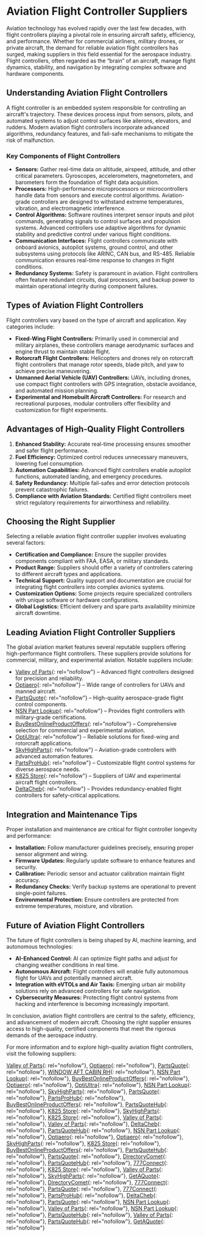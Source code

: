 # Aviation Flight Controller Suppliers

Aviation technology has evolved rapidly over the last few decades, with flight controllers playing a pivotal role in ensuring aircraft safety, efficiency, and performance. Whether for commercial airliners, military drones, or private aircraft, the demand for reliable aviation flight controllers has surged, making suppliers in this field essential for the aerospace industry. Flight controllers, often regarded as the “brain” of an aircraft, manage flight dynamics, stability, and navigation by integrating complex software and hardware components.

## Understanding Aviation Flight Controllers

A flight controller is an embedded system responsible for controlling an aircraft's trajectory. These devices process input from sensors, pilots, and automated systems to adjust control surfaces like ailerons, elevators, and rudders. Modern aviation flight controllers incorporate advanced algorithms, redundancy features, and fail-safe mechanisms to mitigate the risk of malfunction.

### Key Components of Flight Controllers

- **Sensors:** Gather real-time data on altitude, airspeed, attitude, and other critical parameters. Gyroscopes, accelerometers, magnetometers, and barometers form the foundation of flight data acquisition.  
- **Processors:** High-performance microprocessors or microcontrollers handle data from sensors and execute control algorithms. Aviation-grade controllers are designed to withstand extreme temperatures, vibration, and electromagnetic interference.  
- **Control Algorithms:** Software routines interpret sensor inputs and pilot commands, generating signals to control surfaces and propulsion systems. Advanced controllers use adaptive algorithms for dynamic stability and predictive control under various flight conditions.  
- **Communication Interfaces:** Flight controllers communicate with onboard avionics, autopilot systems, ground control, and other subsystems using protocols like ARINC, CAN bus, and RS-485. Reliable communication ensures real-time response to changes in flight conditions.  
- **Redundancy Systems:** Safety is paramount in aviation. Flight controllers often feature redundant circuits, dual processors, and backup power to maintain operational integrity during component failures.

## Types of Aviation Flight Controllers

Flight controllers vary based on the type of aircraft and application. Key categories include:

- **Fixed-Wing Flight Controllers:** Primarily used in commercial and military airplanes, these controllers manage aerodynamic surfaces and engine thrust to maintain stable flight.  
- **Rotorcraft Flight Controllers:** Helicopters and drones rely on rotorcraft flight controllers that manage rotor speeds, blade pitch, and yaw to achieve precise maneuvering.  
- **Unmanned Aerial Vehicle (UAV) Controllers:** UAVs, including drones, use compact flight controllers with GPS integration, obstacle avoidance, and automated mission planning.  
- **Experimental and Homebuilt Aircraft Controllers:** For research and recreational purposes, modular controllers offer flexibility and customization for flight experiments.

## Advantages of High-Quality Flight Controllers

1. **Enhanced Stability:** Accurate real-time processing ensures smoother and safer flight performance.  
2. **Fuel Efficiency:** Optimized control reduces unnecessary maneuvers, lowering fuel consumption.  
3. **Automation Capabilities:** Advanced flight controllers enable autopilot functions, automated landing, and emergency procedures.  
4. **Safety Redundancy:** Multiple fail-safes and error detection protocols prevent catastrophic failures.  
5. **Compliance with Aviation Standards:** Certified flight controllers meet strict regulatory requirements for airworthiness and reliability.

## Choosing the Right Supplier

Selecting a reliable aviation flight controller supplier involves evaluating several factors:

- **Certification and Compliance:** Ensure the supplier provides components compliant with FAA, EASA, or military standards.  
- **Product Range:** Suppliers should offer a variety of controllers catering to different aircraft types and applications.  
- **Technical Support:** Quality support and documentation are crucial for integrating flight controllers into complex avionics systems.  
- **Customization Options:** Some projects require specialized controllers with unique software or hardware configurations.  
- **Global Logistics:** Efficient delivery and spare parts availability minimize aircraft downtime.

## Leading Aviation Flight Controller Suppliers

The global aviation market features several reputable suppliers offering high-performance flight controllers. These suppliers provide solutions for commercial, military, and experimental aviation. Notable suppliers include:

- [Valley of Parts](https://www.valleyofparts.com/3110007641868.html){: rel="nofollow"} – Advanced flight controllers designed for precision and reliability.  
- [Optiaero](https://www.optiaero.com/8010006410427.html){: rel="nofollow"} – Wide range of controllers for UAVs and manned aircraft.  
- [PartsQuote](https://www.partsquote.org/2SC4109.html){: rel="nofollow"} – High-quality aerospace-grade flight control components.  
- [NSN Part Lookup](https://www.nsnpartlookup.com/5305010623348.html){: rel="nofollow"} – Provides flight controllers with military-grade certifications.  
- [BuyBestOnlineProductOffers](https://www.buybestonlineproductoffers.com/5998006016156.html){: rel="nofollow"} – Comprehensive selection for commercial and experimental aviation.  
- [OptiUltra](https://www.optiultra.com/5841008455264.html){: rel="nofollow"} – Reliable solutions for fixed-wing and rotorcraft applications.  
- [SkyHighParts](https://www.skyhighparts.com/6150014847694.html){: rel="nofollow"} – Aviation-grade controllers with advanced automation features.  
- [PartsProHub](https://www.partsprohub.com/5306010853869.html){: rel="nofollow"} – Customizable flight control systems for diverse aerospace needs.  
- [K825 Store](https://www.k825.store/4730014322501.html){: rel="nofollow"} – Suppliers of UAV and experimental aircraft flight controllers.  
- [DeltaCheb](https://www.deltacheb.com/5998010460989.html){: rel="nofollow"} – Provides redundancy-enabled flight controllers for safety-critical applications.  

## Integration and Maintenance Tips

Proper installation and maintenance are critical for flight controller longevity and performance:

- **Installation:** Follow manufacturer guidelines precisely, ensuring proper sensor alignment and wiring.  
- **Firmware Updates:** Regularly update software to enhance features and security.  
- **Calibration:** Periodic sensor and actuator calibration maintain flight accuracy.  
- **Redundancy Checks:** Verify backup systems are operational to prevent single-point failures.  
- **Environmental Protection:** Ensure controllers are protected from extreme temperatures, moisture, and vibration.  

## Future of Aviation Flight Controllers

The future of flight controllers is being shaped by AI, machine learning, and autonomous technologies:

- **AI-Enhanced Control:** AI can optimize flight paths and adjust for changing weather conditions in real time.  
- **Autonomous Aircraft:** Flight controllers will enable fully autonomous flight for UAVs and potentially manned aircraft.  
- **Integration with eVTOLs and Air Taxis:** Emerging urban air mobility solutions rely on advanced controllers for safe navigation.  
- **Cybersecurity Measures:** Protecting flight control systems from hacking and interference is becoming increasingly important.  

In conclusion, aviation flight controllers are central to the safety, efficiency, and advancement of modern aircraft. Choosing the right supplier ensures access to high-quality, certified components that meet the rigorous demands of the aerospace industry.  

For more information and to explore high-quality aviation flight controllers, visit the following suppliers:  

[Valley of Parts](https://www.valleyofparts.com/3110007641868.html){: rel="nofollow"}, [Optiaero](https://www.optiaero.com/8010006410427.html){: rel="nofollow"}, [PartsQuote](https://www.partsquote.org/2SC4109.html){: rel="nofollow"}, [WINDOW AFT CABIN RH](https://www.partsquote.org/WINDOW-AFT-CABIN-RH.html){: rel="nofollow"}, [NSN Part Lookup](https://www.nsnpartlookup.com/5305010623348.html){: rel="nofollow"}, [BuyBestOnlineProductOffers](https://www.buybestonlineproductoffers.com/5998006016156.html){: rel="nofollow"}, [Optiaero](https://www.optiaero.com/5820011163363.html){: rel="nofollow"}, [OptiUltra](https://www.optiultra.com/5841008455264.html){: rel="nofollow"}, [NSN Part Lookup](https://www.nsnpartlookup.com/6110013445851.html){: rel="nofollow"}, [SkyHighParts](https://www.skyhighparts.com/6150014847694.html){: rel="nofollow"}, [PartsQuote](https://www.partsquote.org/LT1381IS.html){: rel="nofollow"}, [PartsProHub](https://www.partsprohub.com/5306010853869.html){: rel="nofollow"}, [BuyBestOnlineProductOffers](https://www.buybestonlineproductoffers.com/5910013366342.html){: rel="nofollow"}, [PartsQuoteHub](https://www.partsquotehub.org/CIR01RV-32-17PW.html){: rel="nofollow"}, [K825 Store](https://www.k825.store/4730014322501.html){: rel="nofollow"}, [SkyHighParts](https://www.skyhighparts.com/5996008661355.html){: rel="nofollow"}, [K825 Store](https://www.k825.store/1560016247231.html){: rel="nofollow"}, [Valley of Parts](https://www.valleyofparts.com/5905013514651.html){: rel="nofollow"}, [Valley of Parts](https://www.valleyofparts.com/5305012770422.html){: rel="nofollow"}, [DeltaCheb](https://www.deltacheb.com/5998010460989.html){: rel="nofollow"}, [PartsQuoteHub](https://www.partsquotehub.org/27E24.html){: rel="nofollow"}, [NSN Part Lookup](https://www.nsnpartlookup.com/6105004759915.html){: rel="nofollow"}, [Optiaero](https://www.optiaero.com/5962012282933.html){: rel="nofollow"}, [Optiaero](https://www.optiaero.com/2825009003731.html){: rel="nofollow"}, [SkyHighParts](https://www.skyhighparts.com/6105000948715.html){: rel="nofollow"}, [K825 Store](https://www.k825.store/5965011813138.html){: rel="nofollow"}, [BuyBestOnlineProductOffers](https://www.buybestonlineproductoffers.com/2805008517581.html){: rel="nofollow"}, [PartsQuoteHub](https://www.partsquotehub.org/10-60424-604.html){: rel="nofollow"}, [PartsQuote](https://www.partsquote.org/HLMPLD15.html){: rel="nofollow"}, [DirectoryComet](https://www.directorycomet.com/5330007129316.html){: rel="nofollow"}, [PartsQuoteHub](https://www.partsquotehub.org/DCFU290D7T2.html){: rel="nofollow"}, [777Connect](https://www.777connect.com/3110001006173.html){: rel="nofollow"}, [K825 Store](https://www.k825.store/5305007098284.html){: rel="nofollow"}, [Valley of Parts](https://www.valleyofparts.com/6625000818777.html){: rel="nofollow"}, [SkyHighParts](https://www.skyhighparts.com/5996011080532.html){: rel="nofollow"}, [GetAQuote](https://www.getaquote.store/5990013172232.html){: rel="nofollow"}, [DirectoryComet](https://www.directorycomet.com/5985013106116.html){: rel="nofollow"}, [777Connect](https://www.777connect.com/5905009363628.html){: rel="nofollow"}, [PartsQuote](https://www.partsquote.org/H5C232000MHZ.html){: rel="nofollow"}, [777Connect](https://www.777connect.com/5962012167193.html){: rel="nofollow"}, [PartsProHub](https://www.partsprohub.com/5930009058858.html){: rel="nofollow"}, [DeltaCheb](https://www.deltacheb.com/5306001511412.html){: rel="nofollow"}, [PartsQuote](https://www.partsquote.org/CSB500E555006KH.html){: rel="nofollow"}, [NSN Part Lookup](https://www.nsnpartlookup.com/5895015306936.html){: rel="nofollow"}, [Valley of Parts](https://www.valleyofparts.com/5970011348956.html){: rel="nofollow"}, [NSN Part Lookup](https://www.nsnpartlookup.com/2910002038290.html){: rel="nofollow"}, [PartsQuoteHub](https://www.partsquotehub.org/2138759-6.html){: rel="nofollow"}, [Valley of Parts](https://www.valleyofparts.com/5930016947780.html){: rel="nofollow"}, [PartsQuoteHub](https://www.partsquotehub.org/QMV429-1CF5.html){: rel="nofollow"}, [GetAQuote](https://www.getaquote.store/5940002585416.html){: rel="nofollow"}
